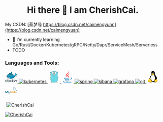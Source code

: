 <h1 align="center">Hi there 👋 I am CherishCai. </h1>

My CSDN: [蔡梦缘 https://blog.csdn.net/caimengyuan](https://blog.csdn.net/caimengyuan)

- 🌱 I’m currently learning Go/Rust/Docker/Kubernetes/gRPC/Netty/Dapr/ServiceMesh/Serverless
- TODO


<h3 align="left">Languages and Tools:</h3>
<p align="left">
  <a href="https://www.docker.com/" target="_blank"> <img src="https://raw.githubusercontent.com/devicons/devicon/master/icons/docker/docker-original-wordmark.svg" alt="docker" width="40" height="40"/> </a>
  <a href="https://kubernetes.io" target="_blank"> <img src="https://www.vectorlogo.zone/logos/kubernetes/kubernetes-icon.svg" alt="kubernetes" width="40" height="40"/> </a>
  <a href="https://golang.org" target="_blank"> <img src="https://raw.githubusercontent.com/devicons/devicon/master/icons/go/go-original.svg" alt="go" width="40" height="40"/> </a>
  <a href="https://www.java.com" target="_blank"> <img src="https://raw.githubusercontent.com/devicons/devicon/master/icons/java/java-original.svg" alt="java" width="40" height="40"/> </a>
  <a href="https://spring.io/" target="_blank"> <img src="https://www.vectorlogo.zone/logos/springio/springio-icon.svg" alt="spring" width="40" height="40"/> </a> 
  <a href="https://www.elastic.co/kibana" target="_blank"> <img src="https://www.vectorlogo.zone/logos/elasticco_kibana/elasticco_kibana-icon.svg" alt="kibana" width="40" height="40"/> </a>
  <a href="https://grafana.com" target="_blank"> <img src="https://www.vectorlogo.zone/logos/grafana/grafana-icon.svg" alt="grafana" width="40" height="40"/> </a>
  <a href="https://git-scm.com/" target="_blank"> <img src="https://www.vectorlogo.zone/logos/git-scm/git-scm-icon.svg" alt="git" width="40" height="40"/> </a>
  <a href="https://www.linux.org/" target="_blank"> <img src="https://raw.githubusercontent.com/devicons/devicon/master/icons/linux/linux-original.svg" alt="linux" width="40" height="40"/> </a>
  <a href="https://www.mysql.com/" target="_blank"> <img src="https://raw.githubusercontent.com/devicons/devicon/master/icons/mysql/mysql-original-wordmark.svg" alt="mysql" width="40" height="40"/> </a>
</p>

<p>&nbsp;<img align="center" src="https://github-readme-stats.vercel.app/api?username=CherishCai&show_icons=true&theme=radical&cache_seconds=1800&locale=en" alt="CherishCai" /></p>

<p align="left"> <a href="https://github.com/ryo-ma/github-profile-trophy"><img src="https://github-profile-trophy.vercel.app/?username=CherishCai" alt="CherishCai" /></a> </p>

<!--
**CherishCai/CherishCai** is a ✨ _special_ ✨ repository because its `README.md` (this file) appears on your GitHub profile.

Here are some ideas to get you started:

- 🔭 I’m currently working on ...
- 🌱 I’m currently learning ...
- 👯 I’m looking to collaborate on ...
- 🤔 I’m looking for help with ...
- 💬 Ask me about ...
- 📫 How to reach me: ...
- 😄 Pronouns: ...
- ⚡ Fun fact: ...
-->

<!--
Resources to write README
=========================
Resources to help you to write good README.

# References

* How To Create A GitHub Profile README: https://dev.to/m0nica/how-to-create-a-github-profile-readme-1paj
* Awesome README: https://github.com/matiassingers/awesome-readme
* Markdown Cheatsheet: https://guides.github.com/pdfs/markdown-cheatsheet-online.pdf
* Monica Powell github: https://github.com/M0nica
* Unicode full emoji list: https://unicode.org/emoji/charts/full-emoji-list.html
* Unsplash: The internet’s source of freely-usable images https://unsplash.com/
-->
